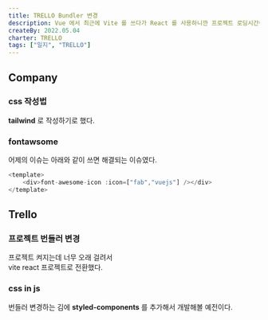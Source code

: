 ```yaml
---
title: TRELLO Bundler 변경
description: Vue 에서 최근에 Vite 를 쓰다가 React 를 사용하니깐 프로젝트 로딩시간이 너무 오래 걸리는 거 같아 Vite 로 변경했다.
createBy: 2022.05.04
charter: TRELLO
tags: ["일지", "TRELLO"]
---
```


## Company

### css 작성법

**tailwind** 로 작성하기로 했다.

### fontawsome

어제의 이슈는 아래와 같이 쓰면 해결되는 이슈였다.

```js
<template>
    <div>font-awesome-icon :icon=["fab","vuejs"] /></div>
</template>
```

## Trello

### 프로젝트 번들러 변경

프로젝트 켜지는데 너무 오래 걸려서  
vite react 프로젝트로 전환했다.

### css in js

번들러 변경하는 김에 **styled-components** 를 추가해서 개발해볼 예전이다.
